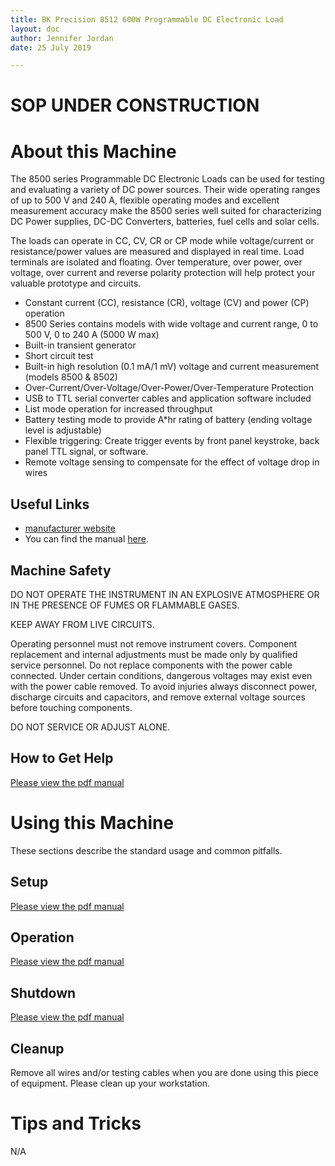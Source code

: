 ```yaml
---
title: BK Precision 8512 600W Programmable DC Electronic Load
layout: doc
author: Jennifer Jordan
date: 25 July 2019

---
```


# SOP UNDER CONSTRUCTION

# About this Machine
The 8500 series Programmable DC Electronic Loads can be used for testing and evaluating a variety of DC power sources. Their wide operating ranges of up to 500 V and 240 A, flexible operating modes and excellent measurement accuracy make the 8500 series well suited for characterizing DC Power supplies, DC-DC Converters, batteries, fuel cells and solar cells.

The loads can operate in CC, CV, CR or CP mode while voltage/current or resistance/power values are measured and displayed in real time. Load terminals are isolated and floating. Over temperature, over power, over voltage, over current and reverse polarity protection will help protect your valuable prototype and circuits.

- Constant current (CC), resistance (CR), voltage (CV) and power (CP) operation
- 8500 Series contains models with wide voltage and current range, 0 to 500 V, 0 to 240 A (5000 W max)
- Built-in transient generator
- Short circuit test
- Built-in high resolution (0.1 mA/1 mV) voltage and current measurement (models 8500 & 8502)
- Over-Current/Over-Voltage/Over-Power/Over-Temperature Protection
- USB to TTL serial converter cables and application software included
- List mode operation for increased throughput
- Battery testing mode to provide A*hr rating of battery (ending voltage level is adjustable)
- Flexible triggering: Create trigger events by front panel keystroke, back panel TTL signal, or software.
- Remote voltage sensing to compensate for the effect of voltage drop in wires

## Useful Links
- [manufacturer website](https://www.bkprecision.com)
- You can find the manual [here](https://www.bkprecision.com/products/dc-electronic-loads/8512-600-w-500-v-programmable-dc-electronic-load.html).

## Machine Safety
DO NOT OPERATE THE INSTRUMENT IN AN EXPLOSIVE ATMOSPHERE OR IN THE PRESENCE OF FUMES OR FLAMMABLE GASES.

KEEP AWAY FROM LIVE CIRCUITS.

Operating personnel must not remove instrument covers. Component replacement and internal adjustments must be made only by qualified service personnel. Do not replace components with the power cable connected. Under certain conditions, dangerous voltages may exist even with the power cable removed. To avoid injuries always disconnect power, discharge circuits and capacitors, and remove external voltage sources before touching components.

DO NOT SERVICE OR ADJUST ALONE.

## How to Get Help
[Please view the pdf manual](/doc/equip/testing/ETL/BK8512/85xx_manual.pdf)

# Using this Machine
These sections describe the standard usage and common pitfalls.

## Setup
[Please view the pdf manual](/doc/equip/testing/ETL/BK8512/85xx_manual.pdf)

## Operation
[Please view the pdf manual](/doc/equip/testing/ETL/BK8512/85xx_manual.pdf)

## Shutdown
[Please view the pdf manual](/doc/equip/testing/ETL/BK8512/85xx_manual.pdf)

## Cleanup
Remove all wires and/or testing cables when you are done using this piece of equipment. Please clean up your workstation.

# Tips and Tricks
N/A
